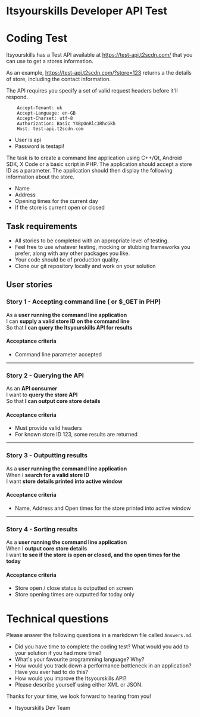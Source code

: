Itsyourskills Developer API Test
==================================

# Coding Test

Itsyourskills has a Test API available at https://test-api.t2scdn.com/ that you can use to get a stores information.

As an example, https://test-api.t2scdn.com/?store=123 returns a the details of store, including the contact information.

The API requires you specify a set of valid request headers before it'll respond.

        Accept-Tenant: uk
        Accept-Language: en-GB
        Accept-Charset: utf-8
        Authorization: Basic YXBpOnRlc3RhcGkh
        Host: test-api.t2scdn.com

* User is api
* Password is testapi!

The task is to create a command line application using C++/Qt, Android SDK, X Code or a basic script in PHP. The application should accept a store ID as a parameter. The application should then display the following information about the store.

* Name
* Address
* Opening times for the current day
* If the store is current open or closed


## Task requirements

- All stories to be completed with an appropriate level of testing.
- Feel free to use whatever testing, mocking or stubbing frameworks you prefer, along with any other packages you like.
- Your code should be of production quality.
- Clone our git repository locally and work on your solution


## User stories

### Story 1 - Accepting command line ( or $_GET in PHP)

As a **user running the command line application**<br />
I can **supply a valid store ID on the command line**<br />
So that **I can query the Itsyourskills API for results**

#### Acceptance criteria

* Command line parameter accepted

---

### Story 2 - Querying the API

As an **API consumer**<br />
I want to **query the store API**<br />
So that **I can output core store details**

#### Acceptance criteria

* Must provide valid headers
* For known store ID 123, some results are returned

---

### Story 3 - Outputting results

As a **user running the command line application**<br />
When I **search for a valid store ID**<br />
I want **store details printed into active window**

#### Acceptance criteria

* Name, Address and Open times for the store printed into active window

---

### Story 4 - Sorting results

As a **user running the command line application**<br />
When I **output core store details**<br />
I want **to see if the store is open or closed, and the open times for the today**

#### Acceptance criteria

* Store open / close status is outputted on screen
* Store opening times are outputted for today only

# Technical questions

Please answer the following questions in a markdown file called `Answers.md`.

* Did you have time to complete the coding test? What would you add to your solution if you had more time?
* What's your favourite programming language? Why?
* How would you track down a performance bottleneck in an application? Have you ever had to do this?
* How would you improve the Itsyourskills API?
* Please describe yourself using either XML or JSON.


Thanks for your time, we look forward to hearing from you!
- Itsyourskills Dev Team
